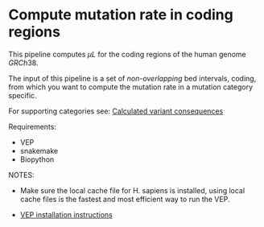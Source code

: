 # Compute mutation rate in coding regions

This pipeline computes $\mu L$ for the coding regions of the human genome $GRCh38$.

The input of this pipeline is a set of *non-overlapping* bed intervals, coding,
from which you want to compute the mutation rate in a mutation category specific.

For supporting categories see:
[Calculated variant consequences](https://useast.ensembl.org/info/genome/variation/prediction/predicted_data.html)

Requirements:

- VEP
- snakemake
- Biopython

NOTES:

- Make sure the local cache file for H. sapiens is installed, using local cache files is the fastest and most efficient way to run the VEP.

- [VEP installation instructions](https://useast.ensembl.org/info/docs/tools/vep/script/vep_download.html)
